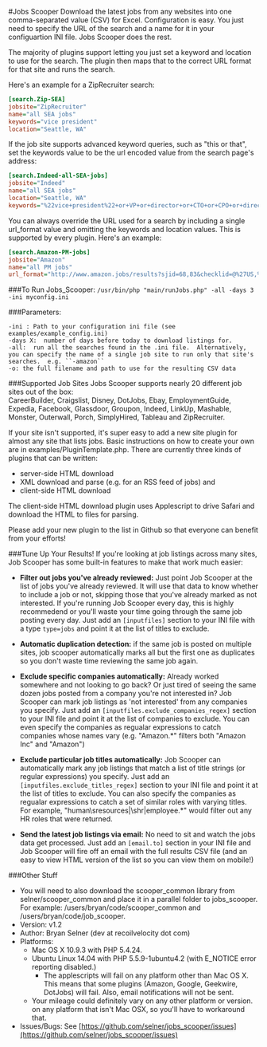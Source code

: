 #Jobs Scooper 
Download the latest jobs from any websites into one comma-separated value (CSV) for Excel.  Configuration is easy.  You just need to specify the URL of the search and a name for it in your configuartion INI file.  Jobs Scooper does the rest.

The majority of plugins support letting you just set a keyword and location to use for the search.  The plugin then maps that to the correct URL format for that site and runs the search.

Here's an example for a ZipRecruiter search: 
```INI
[search.Zip-SEA]    
jobsite="ZipRecruiter"        
name="all SEA jobs"        
keywords="vice president"        
location="Seattle, WA"        
```
If the job site supports advanced keyword queries, such as "this or that", set the keywords value to be the url encoded value from the search page's address:
```INI
[search.Indeed-all-SEA-jobs]        
jobsite="Indeed"        
name="all SEA jobs"        
location="Seattle, WA"
keywords="%22vice+president%22+or+VP+or+director+or+CTO+or+CPO+or+director%22"        
```
You can always override the URL used for a search by including a single url_format value and omitting the keywords and location values.  This is supported by every plugin.
Here's an example:
```INI
[search.Amazon-PM-jobs]        
jobsite="Amazon"        
name="all PM jobs"        
url_format="http://www.amazon.jobs/results?sjid=68,83&checklid=@%27US,%20WA,%20Seattle%27&cname=%27US,%20WA,%20Seattle%27"
```

###To Run Jobs_Scooper:
``/usr/bin/php "main/runJobs.php" -all -days 3 -ini myconfig.ini``

###Parameters:
```man
-ini : Path to your configuration ini file (see examples/example_config.ini) 
-days X:  number of days before today to download listings for. 
-all:  run all the searches found in the .ini file.  Alternatively, you can specify the name of a single job site to run only that site's searches.  e.g. ``-amazon``
-o: the full filename and path to use for the resulting CSV data
```

###Supported Job Sites
Jobs Scooper supports nearly 20 different job sites out of the box:  
CareerBuilder, Craigslist, Disney, DotJobs, Ebay, EmploymentGuide, Expedia, Facebook,  Glassdoor, Groupon, Indeed, LinkUp, Mashable, Monster, Outerwall, Porch, SimplyHired, Tableau and ZipRecruiter.

If your site isn't supported, it's super easy to add a new site plugin for almost any site that lists jobs.  Basic instructions on how to create your own are in examples/PluginTemplate.php.  There are currently
three kinds of plugins that can be written:
* server-side HTML download
* XML download and parse (e.g. for an RSS feed of jobs) and
* client-side HTML download

The client-side HTML download plugin uses Applescript to drive Safari and download the HTML to files for parsing.  

Please add your new plugin to the list in Github so that everyone can benefit from your efforts!

###Tune Up Your Results! 
If you're looking at job listings across many sites, Job Scooper has some built-in features to make that work much easier:

* **Filter out jobs you've already reviewed:** Just point Job Scooper at the list of jobs you've already reviewed.  It will use that data to know whether to include a job or not, skipping those that you've already marked as not interested.  If you're running Job Scooper every day, this is highly recommedend or you'll waste your time going through the same job posting every day.    Just add an ``[inputfiles]`` section to your INI file with a type ``type=jobs`` and point it at the list of titles to exclude.  

* **Automatic duplication detection:**  if the same job is posted on multiple sites, job scooper automatically marks all but the first one as duplicates so you don't waste time reviewing the same job again. 

* **Exclude specific companies automatically:** Already worked somewhere and not looking to go back?  Or just tired of seeing the same dozen jobs posted from a company you're not interested in?  Job Scooper can mark job listings as 'not interested' from any companies you specify.   Just add an ``[inputfiles.exclude_companies_regex]`` section to your INI file and point it at the list of companies to exclude.  You can even specify the companies as regualar expressions to catch companies whose names vary (e.g. "Amazon.*" filters both "Amazon Inc" and "Amazon") 

* **Exclude particular job titles automatically:** Job Scooper can automatically mark any job listings that match a list of title strings (or regular expressions) you specify.   Just add an ``[inputfiles.exclude_titles_regex]`` section to your INI file and point it at the list of titles to exclude.  You can also specify the companies as regualar expressions to catch a set of similar roles with varying titles.  For example, "human\sresources|\shr|employee.*" would filter out any HR roles that were returned. 

* **Send the latest job listings via email:**  No need to sit and watch the jobs data get processed.  Just add an ``[email.to]`` section in your INI file and Job Scooper will fire off an email with the full results CSV file (and an easy to view HTML version of the list so you can view them on mobile!)    



###Other Stuff
* You will need to also download the scooper_common library from selner/scooper_common and place it in a parallel folder to jobs_scooper.  For example:  /users/bryan/code/scooper_common and   /users/bryan/code/job_scooper.
* Version:  v1.2
* Author:  Bryan Selner (dev at recoilvelocity dot com)
* Platforms:  
	*  Mac OS X 10.9.3 with PHP 5.4.24.  
	*	Ubuntu Linux 14.04 with PHP 5.5.9-1ubuntu4.2 (with E_NOTICE error reporting disabled.)
		* The applescripts will fail on any platform other than Mac OS X.  This means that some plugins (Amazon, Google, Geekwire, DotJobs) will fail.  Also, email notifications will not be sent. 
	*  Your mileage could definitely vary on any other platform or version. 
on any platform that isn't Mac OSX, so you'll have to workaround that.
* Issues/Bugs:  See [https://github.com/selner/jobs_scooper/issues](https://github.com/selner/jobs_scooper/issues)
